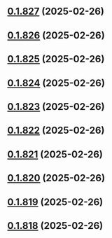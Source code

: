 ## [0.1.827](https://github.com/binary-braids/terraform-oracle/compare/v0.1.826...v0.1.827) (2025-02-26)



## [0.1.826](https://github.com/binary-braids/terraform-oracle/compare/v0.1.825...v0.1.826) (2025-02-26)



## [0.1.825](https://github.com/binary-braids/terraform-oracle/compare/v0.1.824...v0.1.825) (2025-02-26)



## [0.1.824](https://github.com/binary-braids/terraform-oracle/compare/v0.1.823...v0.1.824) (2025-02-26)



## [0.1.823](https://github.com/binary-braids/terraform-oracle/compare/v0.1.822...v0.1.823) (2025-02-26)



## [0.1.822](https://github.com/binary-braids/terraform-oracle/compare/v0.1.821...v0.1.822) (2025-02-26)



## [0.1.821](https://github.com/binary-braids/terraform-oracle/compare/v0.1.820...v0.1.821) (2025-02-26)



## [0.1.820](https://github.com/binary-braids/terraform-oracle/compare/v0.1.819...v0.1.820) (2025-02-26)



## [0.1.819](https://github.com/binary-braids/terraform-oracle/compare/v0.1.818...v0.1.819) (2025-02-26)



## [0.1.818](https://github.com/binary-braids/terraform-oracle/compare/v0.1.817...v0.1.818) (2025-02-26)



